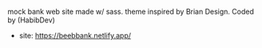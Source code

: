 mock bank web site made w/ sass. theme inspired by Brian Design. Coded by (HabibDev)
- site: https://beebbank.netlify.app/
